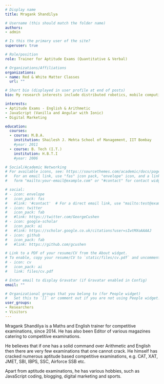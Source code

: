 ```yaml
---
# Display name
title: Mragank Shandilya

# Username (this should match the folder name)
authors:
- admin

# Is this the primary user of the site?
superuser: true

# Role/position
role: Trainer for Aptitude Exams (Quantitative & Verbal)

# Organizations/Affiliations
organizations:
- name: Red & White Matter Classes
  url: ""

# Short bio (displayed in user profile at end of posts)
bio: My research interests include distributed robotics, mobile computing and programmable matter.

interests:
- Aptitude Exams - English & Arithmetic
- JavaScript (Vanilla and Angular with Ionic)
- Digital Marketing

education:
  courses:
  - course: M.B.A. 
    institution: Shailesh J. Mehta School of Management, IIT Bombay
    #year: 2011
  - course: B. Tech (I.T.)
    institution: H.B.T.I
    #year: 2006

# Social/Academic Networking
# For available icons, see: https://sourcethemes.com/academic/docs/page-builder/#icons
#   For an email link, use "fas" icon pack, "envelope" icon, and a link in the
#   form "mailto:your-email@example.com" or "#contact" for contact widget.

# social:
# - icon: envelope
#   icon_pack: fas
#   #link: '#contact'  # For a direct email link, use "mailto:test@example.org".
# - icon: twitter
#   icon_pack: fab
#   #link: https://twitter.com/GeorgeCushen
# - icon: google-scholar
#   icon_pack: ai
#   #link: https://scholar.google.co.uk/citations?user=sIwtMXoAAAAJ
# - icon: github
#   icon_pack: fab
#   #link: https://github.com/gcushen

# Link to a PDF of your resume/CV from the About widget.
# To enable, copy your resume/CV to `static/files/cv.pdf` and uncomment the lines below.
# - icon: cv
#   icon_pack: ai
#   link: files/cv.pdf

# Enter email to display Gravatar (if Gravatar enabled in Config)
email: ""

# Organizational groups that you belong to (for People widget)
#   Set this to `[]` or comment out if you are not using People widget.
user_groups:
- Researchers
- Visitors
---
```


Mragank Shandilya is a Maths and English trainer for competitive examinations, since 2014. He has also been Editor of various magazines catering to competitive examinations. 

He believes that if one has a solid command over Arithmetic and English then there are very few examinations that one cannot crack. He himself has cracked numerous aptitude based competitive examinations, e.g. CAT, XAT, JMET, SBI, IBPS, SSC, Airforce SSB etc. 

Apart from aptitude examinations, he has various hobbies, such as JavaScript coding, blogging, digital marketing and sports. 


